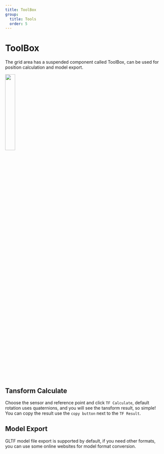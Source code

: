 ```yaml
---
title: ToolBox
group:
  title: Tools
  order: 5
---
```


# ToolBox

The grid area has a suspended component called ToolBox, can be used for position calculation and model export.

<img src='/Sensor-Viewer-Doc/toolbox.png' width='25%'>

## Tansform Calculate

Choose the sensor and reference point and click `TF Calculate`, default rotation uses quaternions, and you will see the tansform result, so simple!
You can copy the result use the `copy button` next to the `TF Result`.

## Model Export

GLTF model file export is supported by default, if you need other formats, you can use some online websites for model format conversion.
